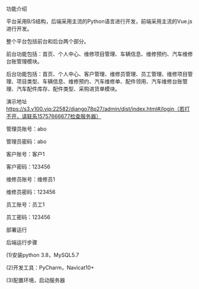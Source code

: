 功能介绍

平台采用B/S结构，后端采用主流的Python语言进行开发，前端采用主流的Vue.js进行开发。

整个平台包括前台和后台两个部分。

前台功能包括：首页、个人中心、维修项目管理、车辆信息、维修预约、汽车维修台账管理模块。

后台功能包括：首页、个人中心、客户管理、维修员管理、员工管理、维修项目管理、项目类型、车辆信息、维修预约、汽车维修单、配件领用、汽车维修台账管理、汽车配件库存、配件类型、采购进货单模块。


演示地址
https://s3.v100.vip:22582/django78p27/admin/dist/index.html#/login（若打不开，请联系15757666677检查服务器）

管理员账号：abo

管理员密码：abo

客户账号：客户1

客户密码：123456

维修员账号：维修员1

维修员密码：123456

员工账号：员工1

员工密码：123456


部署运行

后端运行步骤

(1)安装python 3.8，MySQL5.7

(2)开发工具：PyCharm，Navicat10+

(3)配置环境，启动服务器


